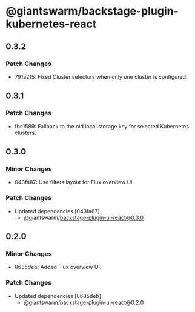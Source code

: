 # @giantswarm/backstage-plugin-kubernetes-react

## 0.3.2

### Patch Changes

- 791a215: Fixed Cluster selectors when only one cluster is configured.

## 0.3.1

### Patch Changes

- fbc1589: Fallback to the old local storage key for selected Kubernetes clusters.

## 0.3.0

### Minor Changes

- 043fa87: Use filters layout for Flux overview UI.

### Patch Changes

- Updated dependencies [043fa87]
  - @giantswarm/backstage-plugin-ui-react@0.3.0

## 0.2.0

### Minor Changes

- 8685deb: Added Flux overview UI.

### Patch Changes

- Updated dependencies [8685deb]
  - @giantswarm/backstage-plugin-ui-react@0.2.0

